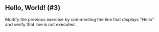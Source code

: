 ## Hello, World! (#3)

Modify the previous exercise by commenting the line that displays "Hello" and
verify that line is not executed.